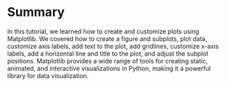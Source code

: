 # Summary

In this tutorial, we learned how to create and customize plots using Matplotlib. We covered how to create a figure and subplots, plot data, customize axis labels, add text to the plot, add gridlines, customize x-axis labels, add a horizontal line and title to the plot, and adjust the subplot positions. Matplotlib provides a wide range of tools for creating static, animated, and interactive visualizations in Python, making it a powerful library for data visualization.
